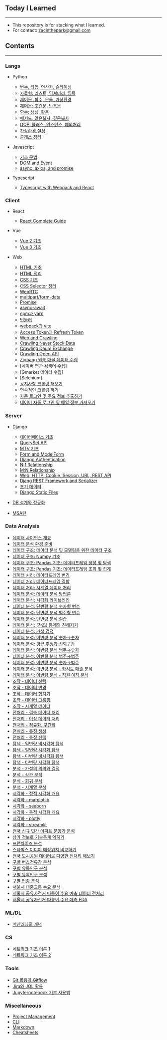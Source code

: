 ## Today I Learned

---

- This repository is for stacking what I learned.
- For contact: zacinthepark@gmail.com

## Contents

---

### Langs

- Python
    - [변수, 타입, 연산자, 슬라이싱](./langs/python/변수_타입_연산자_슬라이싱.md)
    - [자료형: 리스트, 딕셔너리, 튜플](./langs/python/자료형_리스트_딕셔너리_튜플.md)
    - [제어문, 함수, 모듈, 가상환경](./langs/python/제어문_함수_모듈_가상환경.md)
    - [제어문: 조건문, 반복문](./langs/python/제어문_조건문_반복문.md)
    - [함수: 생성, 활용](./langs/python/함수%20생성%20및%20활용.md)
    - [메서드, 얕은복사, 깊은복사](./langs/python/메서드_얕은복사_깊은복사.md)
    - [OOP, 클래스, 인스턴스, 예외처리](./langs/python/OOP_클래스_인스턴스_예외처리.md)
    - [가상환경 설정](./langs/python/가상환경%20설정.md)
    - [클래스 정리](./langs/python/클래스%20정리.md)

- Javascript
    - [기초 문법](./langs/javascript/basics.md)
    - [DOM and Event](./langs/javascript/dom-event.md)
    - [async, axios, and promise](./langs/javascript/async-axios-promise.md)

- Typescript
    - [Typescript with Webpack and React](./langs/typescript/README.md)

### Client

- React
    - [React Complete Guide](./client/react/react-guide/README.md)

- Vue
    - [Vue 2 기초](./client/vue/vue2/README.md)
    - [Vue 3 기초](./client/vue/vue3/README.md)

- Web
    - [HTML 기초](./client//web/html%20%EA%B8%B0%EC%B4%88.md)
    - [HTML 정리](./client/web/html%20정리.md)
    - [CSS 기초](./client/web/css%20%EA%B8%B0%EC%B4%88.md)
    - [CSS Selector 정리](./client/web/css%20selector%20정리.md)
    - [WebRTC](./client/web/WebRTC.md)
    - [multipart/form-data](./client/web/multipart-formdata.md)
    - [Promise](./client/web/Promise.md)
    - [async-await](./client/web/async-await.md)
    - [npm과 yarn](./client/web/npm%EA%B3%BC%20yarn.md)
    - [번들러](./client/web/%EB%B2%88%EB%93%A4%EB%9F%AC.md)
    - [webpack과 vite](./client/web/webpack%EA%B3%BC%20vite.md)
    - [Access Token과 Refresh Token](./client/web/Access-Token%EA%B3%BC%20Refresh-Token.md)
    - [Web and Crawling](./client/web/Web%20and%20Crawling.md)
    - [Crawling Naver Stock Data](./client/web/Crawling%20Naver%20Stock%20Data.md)
    - [Crawling Daum Exchange](./client/web/Crawling%20Daum%20Exchange.md)
    - [Crawling Open API](./client/web/Crawling%20Open%20API.md)
    - [Zigbang 원룸 매물 데이터 수집](./client/web/Crawling%20Zigbang%20Oneroom%20Data.md)
    - [네이버 연관 검색어 수집]
    - [Gmarket 데이터 수집]
    - [Selenium]
    - [공지사항 크롤링 해보기](./client/web/공지사항%20크롤링%20해보기.md)
    - [연속적인 크롤링 하기](./client/web/연속적인%20크롤링%20하기.md)
    - [자동 로그인 및 주요 정보 추출하기](./client/web/자동%20로그인%20및%20주요%20정보%20추출하기.md)
    - [네이버 자동 로그인 및 메일 정보 가져오기](./client/web/네이버%20자동%20로그인%20및%20메일%20정보%20가져오기.md)

### Server

- Django
    - [데이터베이스 기초](./server/django/%EB%8D%B0%EC%9D%B4%ED%84%B0%EB%B2%A0%EC%9D%B4%EC%8A%A4%20%EA%B8%B0%EC%B4%88.md)
    - [QuerySet API](./server/django/queryset-api.md)
    - [MTV 기초](./server/django/MTV%20%EA%B8%B0%EC%B4%88.md)
    - [Form and ModelForm](./server/django/form-and-modelform.md)
    - [Django Authentication](./server/django/django-authentication.md)
    - [N:1 Relationship](./server/django/n-1-relationship.md)
    - [M:N Relationship](./server/django/m-n-relationship.md)
    - [Web, HTTP, Cookie, Session, URL, REST API](./server/django/REST%20API.md)
    - [Djang REST Framework and Serializer](./server/django/DRF.md)
    - [초기 데이터](./server/django/%EC%B4%88%EA%B8%B0%20%EB%8D%B0%EC%9D%B4%ED%84%B0.md)
    - [Django Static Files](./server/django/django-static-files.md)

- [DB 설계와 정규화](./server/DB%20설계와%20정규화.md)
- [MSA란](./server/MSA%EB%9E%80.md)

### Data Analysis

- [데이터 사이언스 개요](./da/데이터%20사이언스%20개요.md)
- [데이터 분석 환경 준비](./da/데이터%20분석환경%20준비하기.md)
- [데이터 구조: 데이터 분석 및 모델링을 위한 데이터 구조](./da/데이터%20분석%20및%20모델링을%20위한%20데이터%20구조.md)
- [데이터 구조: Numpy 기초](./da/Numpy%20기초.md)
- [데이터 구조: Pandas 기초: 데이터프레임 생성 및 탐색](./da/Pandas%20기초%201.md)
- [데이터 구조: Pandas 기초: 데이터프레임 조회 및 집계](./da/Pandas%20기초%202.md)
- [데이터 처리: 데이터프레임 변경](./da/데이터프레임%20변경.md)
- [데이터 처리: 데이터프레임 결합](./da/데이터프레임%20결합.md)
- [데이터 처리: 시계열 데이터 처리](./da/시계열%20데이터%20처리.md)
- [데이터 분석: 데이터 분석 방법론](./da/데이터%20분석%20방법론.md)
- [데이터 분석: 시각화 라이브러리](./da/시각화%20라이브러리.md)
- [데이터 분석: 단변량 분석 숫자형 변수](./da/단변량%20분석%20숫자형%20변수.md)
- [데이터 분석: 단변량 분석 범주형 변수](./da/단변량%20분석%20범주형%20변수.md)
- [데이터 분석: 단변량 분석 실습](./da/단변량%20분석%20종합실습.md)
- [데이터 분석: (참조) 통계와 친해지기](./da/통계와%20친해지기.md)
- [데이터 분석: 가설 검정](./da/가설검정.md)
- [데이터 분석: 이변량 분석 숫자&rarr;숫자](./da/이변량%20분석%20숫자_숫자.md)
- [데이터 분석: 평균 추정과 신뢰구간](./da/평균%20추정과%20신뢰구간.md)
- [데이터 분석: 이변량 분석 범주&rarr;숫자](./da/이변량%20분석%20범주_숫자.md)
- [데이터 분석: 이변량 분석 범주&rarr;범주](./da/이변량%20분석%20범주_범주.md)
- [데이터 분석: 이변량 분석 숫자&rarr;범주](./da/이변량%20분석%20숫자_범주.md)
- [데이터 분석: 이변량 분석 - 카시트 매출 분석](./da/이변량%20분석%20카시트%20매출%20분석.md)
- [데이터 분석: 이변량 분석 - 직원 이직 분석](./da/이변량%20분석%20직원%20이직%20분석.md)
- [조작 - 데이터 선택](./da/데이터%20선택.md)
- [조작 - 데이터 변경](./da/데이터%20변경.md)
- [조작 - 데이터 합치기](./da/데이터%20합치기.md)
- [조작 - 데이터 그룹핑](./da/데이터%20그룹핑.md)
- [조작 - 시계열 데이터](./da/시계열%20데이터%20기초.md)
- [전처리 - 결측 데이터 처리](./da/데이터%20정제%20결측%20데이터%20처리.md)
- [전처리 - 이상 데이터 처리](./da/데이터%20정제%20이상%20데이터%20처리.md)
- [전처리 - 정규화, 구간화](./da/데이터%20변환%20정규화%20구간화.md)
- [전처리 - 특징 생성](./da/데이터%20변환%20특징%20생성.md)
- [전처리 - 특징 선택](./da/데이터%20변환%20특징%20선택.md)
- [탐색 - 일변량 비시각화 탐색](./da/일변량%20비시각화%20탐색.md)
- [탐색 - 일변량 시각화 탐색](./da/일변량%20시각화%20탐색.md)
- [탐색 - 다변량 비시각화 탐색](./da/다변량%20비시각화%20탐색.md)
- [탐색 - 다변량 시각화 탐색](./da/다변량%20시각화%20탐색.md)
- [분석 - 가설의 의의와 검정](./da/가설의%20의의와%20검정.md)
- [분석 - 상관 분석](./da/상관%20분석.md)
- [분석 - 회귀 분석](./da/회귀%20분석.md)
- [분석 - 시계열 분석](./da/시계열%20분석.md)
- [시각화 - 정적 시각화 개요](./da/정적%20시각화%20개요.md)
- [시각화 - matplotlib](./da/matplotlib%20활용.md)
- [시각화 - seaborn](./da/seaborn%20활용.md)
- [시각화 - 동적 시각화 개요](./da/동적%20시각화%20개요.md)
- [시각화 - plotly](./da/plotly%20활용.md)
- [시각화 - streamlit](./da/streamlit%20활용.md)
- [전국 신규 민간 아파트 분양가 분석](./da/전국%20신규%20민간%20아파트%20분양가%20분석.md)
- [상가 정보로 기술통계 익히기](./da/상가%20정보로%20기술통계%20익히기.md)
- [프랜차이즈 분석](./da/프랜차이즈%20분석.md)
- [스타벅스 이디야 매장위치 비교하기](./da/스타벅스%20이디야%20매장위치%20비교하기.md)
- [전국 도시공원 데이터로 다양한 전처리 해보기](./da/전국%20도시공원%20데이터로%20다양한%20전처리%20해보기.md)
- [구별 버스정류장 분석](./da/구별%20버스정류장%20분석.md)
- [구별 유동인구 분석](./da/구별%20유동인구%20분석.md)
- [구별 등록인구 분석](./da/구별%20등록인구%20분석.md)
- [구별 업종 분석](./da/구별%20업종%20분석.md)
- [서울시 대중교통 수요 분석](./da/서울시%20대중교통%20수요%20분석.md)
- [서울시 공유자전거 따릉이 수요 예측 데이터 전처리](./da/서울시%20공유자전거%20따릉이%20수요%20예측%20데이터%20전처리.md)
- [서울시 공유자전거 따릉이 수요 예측 EDA](./da/서울시%20공유자전거%20따릉이%20수요%20예측%20EDA.md)

### ML/DL

- [머신러닝의 개념](./mldl/머신러닝의%20개념.md)

### CS

- [네트워크 기초 이론 1](./cs/네트워크%20기초%20이론%201.md)
- [네트워크 기초 이론 2](./cs/네트워크%20기초%20이론%202.md)

### Tools

- [Git 활용과 Gitflow](./tools/Git%20활용과%20Gitflow.md)
- [Jira와 JQL 활용](./tools/Jira와%20JQL%20활용.md)
- [Jupyternotebook 기본 사용법](./tools/Jupyternotebook%20기본%20사용법.md)

### Miscellaneous

- [Project Management](./misc/project-management.md)
- [CLI](./misc/cli.md)
- [Markdown](./misc/markdown.md)
- [Cheatsheets](./misc/cheatsheets.md)
